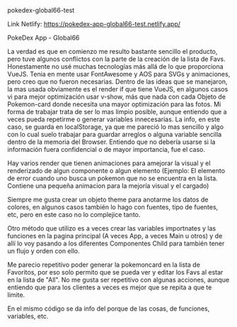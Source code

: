 pokedex-global66-test

Link Netlify: https://pokedex-app-global66-test.netlify.app/

PokeDex App - Global66

La verdad es que en comienzo me resulto bastante sencillo el producto, pero tuve algunos conflictos con la parte de la creación de la lista de Favs. Honestamente no usé muchas tecnologías más allá de lo que proporciona VueJS. Tenia en mente usar FontAwesome y AOS para SVGs y animaciones, pero creo que no fueron necesarias. Dentro de las ideas que se manejaron, la mas usada obviamente es el render if que tiene VueJS, en algunos casos vi para mejor optimización usar v-show, más que nada con cada Objeto de Pokemon-card donde necesita una mayor optimización para las fotos. Mi forma de trabajar trata de ser lo mas limpio posible, aunque entiendo que a veces pueda repetirme o generar variables innecesarias. La info, en este caso, se guarda en localStorage, ya que me pareció lo mas sencillo y algo con lo cual suelo trabajar para guardar arreglos o alguna variable sencilla dentro de la memoria del Browser. Entiendo que no debería usarse si la información fuera confidencial o de mayor importancia, fue el caso.

Hay varios render que tienen animaciones para amejorar la visual y el renderizado de algun componente o algun elemento (Ejemplo: El elemento de error cuando uno busca un pokemon que no se encuentra en la lista. Contiene una pequeña animacion para la mejoría visual y el cargado)

Siempre me gusta crear un objeto theme para anotarme los datos de colores, en algunos casos también lo hago con fuentes, tipo de fuentes, etc, pero en este caso no lo complejice tanto.

Otro método que utilizo es a veces crear las variables importnates y las funciones en la pagina principal (A veces App, a veces Main u otros) y de allí lo voy pasando a los diferentes Componentes Child para también tener un flujo y orden con ello.

Me parecio repetitivo poder generar la pokemoncard en la lista de Favoritos, por eso solo permito que se pueda ver y editar los Favs al estar en la lista de "All". No me gusta ser repetitivo con algunas acciones, aunque entiendo que para los clientes a veces es mejor que se repita a que te limite.

En el mismo código se da info del porque de las cosas, de funciones, variables, etc.

